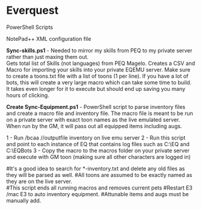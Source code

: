 # Everquest
PowerShell Scripts

NotePad++ XML configuration file

**Sync-skills.ps1** - Needed to mirror my skills from PEQ to my private server rather than just maxing them out.   
Gets total list of Skills (not languages) from PEQ Magelo. 
Creates a CSV and Macro for importing your skills into your private EQEMU server.
Make sure to create a toons.txt file with a list of toons (1 per line).
If you have a lot of bots, this will create a very large macro which can take some time to build.  It takes even longer for it to execute but should end up saving you many hours of clicking.

**Create Sync-Equipment.ps1** - PowerShell script to parse inventory files and create a macro file and inventory file.  The macro file is meant to be run on a private server with exact toon names as the live emulated server.  When run by the GM, it will pass out all equipped items including augs.  

1 - Run /bcaa //outputfile inventory on live emu server
2 - Run this script and point to each instance of EQ that contains log files such as C:\EQ and C:\EQBots
3 - Copy the macro to the macros folder on your private server and execute with GM toon (making sure all other characters are logged in)

#It's a good idea to search for *-inventory.txt and delete any old files as they will be parsed as well.
#All toons are assumed to be exactly named as they are on the live server.  
#This script ends all running macros and removes current pets
#Restart E3 /mac E3 to auto inventory equipment.
#Attunable items and augs must be manually add.
